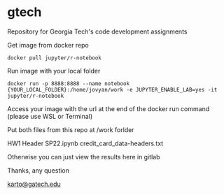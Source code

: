 # gtech
Repository for Georgia Tech's code development assignments

Get image from docker repo

```
docker pull jupyter/r-notebook
```

Run image with your local folder

```
docker run -p 8888:8888 --name notebook {YOUR_LOCAL_FOLDER}:/home/jovyan/work -e JUPYTER_ENABLE_LAB=yes -it jupyter/r-notebook
```

Access your image with the url at the end of the docker run command (please use WSL or Terminal)

Put both files from this repo at /work forlder 

HW1 Header SP22.ipynb
credit_card_data-headers.txt

Otherwise you can just view the results here in gitlab

Thanks, any question

karto@gatech.edu

